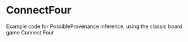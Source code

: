 # ConnectFour
Example code for PossibleProvenance inference, using the classic board game Connect Four
